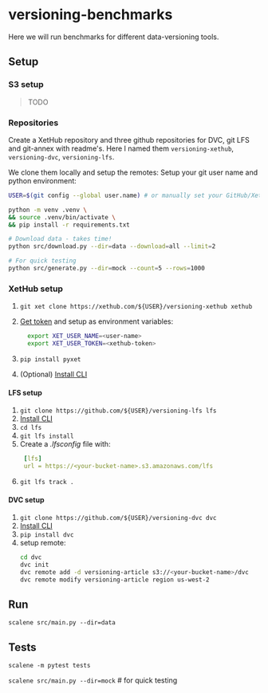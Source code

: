 # versioning-benchmarks

Here we will run benchmarks for different data-versioning tools.

## Setup

### S3 setup

> TODO

### Repositories

Create a XetHub repository and three github repositories for DVC, git LFS and git-annex with readme's.
Here I named them `versioning-xethub`, `versioning-dvc`, `versioning-lfs`.

We clone them locally and setup the remotes:
Setup your git user name and python environment:

```bash
USER=$(git config --global user.name) # or manually set your GitHub/XetHub user name

python -m venv .venv \
&& source .venv/bin/activate \
&& pip install -r requirements.txt

# Download data - takes time! 
python src/download.py --dir=data --download=all --limit=2

# For quick testing
python src/generate.py --dir=mock --count=5 --rows=1000
```

### XetHub setup

1. `git xet clone https://xethub.com/${USER}/versioning-xethub xethub`
2. [Get token](https://xethub.com/user/settings/pat) and setup as environment variables:
    ```bash
      export XET_USER_NAME=<user-name>
      export XET_USER_TOKEN=<xethub-token>
    ```

3. `pip install pyxet`

4. (Optional) [Install CLI](https://xethub.com/assets/docs/getting-started/installation)

#### LFS setup

1. `git clone https://github.com/${USER}/versioning-lfs lfs`
2. [Install CLI](https://github.com/git-lfs/git-lfs?utm_source=gitlfs_site&utm_medium=installation_link&utm_campaign=gitlfs#installing)
3. `cd lfs`
4. `git lfs install`
5. Create a *.lfsconfig* file with:
   ```yaml
    [lfs]
    url = https://<your-bucket-name>.s3.amazonaws.com/lfs
    ``` 
7. `git lfs track .`

#### DVC setup
1. `git clone https://github.com/${USER}/versioning-dvc dvc`
2. [Install CLI](https://dvc.org/doc/install)
3. `pip install dvc`
4. setup remote:
    ```bash
   cd dvc
   dvc init
   dvc remote add -d versioning-article s3://<your-bucket-name>/dvc
   dvc remote modify versioning-article region us-west-2
    ```

## Run

`scalene src/main.py --dir=data`

## Tests

`scalene -m pytest tests`

`scalene src/main.py --dir=mock` # for quick testing  
